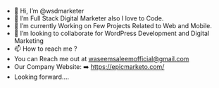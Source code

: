 - 👋 Hi, I’m @wsdmarketer
- 👀 I’m Full Stack Digital Marketer also I love to Code. 
- 🌱 I’m currently Working on Few Projects Related to Web and Mobile. 
- 💞️ I’m looking to collaborate for WordPress Development and Digital Marketing
- 📫 How to reach me ?
- You can Reach me out at waseemsaleemofficial@gmail.com
- Our Company Website: ➡️ https://epicmarketo.com/
- Looking forward.... 
<!---
wsdmarketer/wsdmarketer is a ✨ special ✨ repository because its `README.md` (this file) appears on your GitHub profile.
You can click the Preview link to take a look at your changes.
--->
